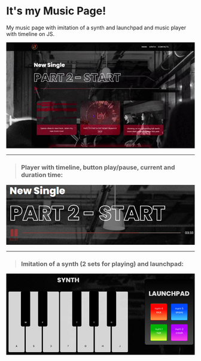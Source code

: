 # It's my Music Page!
My music page with imitation of a synth and launchpad and music player with timeline on JS.

![image](https://github.com/LeroyYuta/MusicPage/blob/master/assets/img/gfv_1.gif)
___

> ### Player with timeline, button play/pause, current and duration time:
![player](/assets/img/player.png)
___
> ### Imitation of a synth (2 sets for playing) and launchpad:

![synth](/assets/img/synth.png)